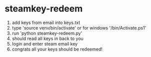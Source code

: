 # steamkey-redeem


1. add keys from email into keys.txt    
2. type 'source venv/bin/activate' or for windows '<venv>/bin/Activate.ps1'
3. run 'python steamkey-redeem.py'
4. should read all keys in back to you
5. login and enter steam email key
6. congrats all your keys should be redeemed!

